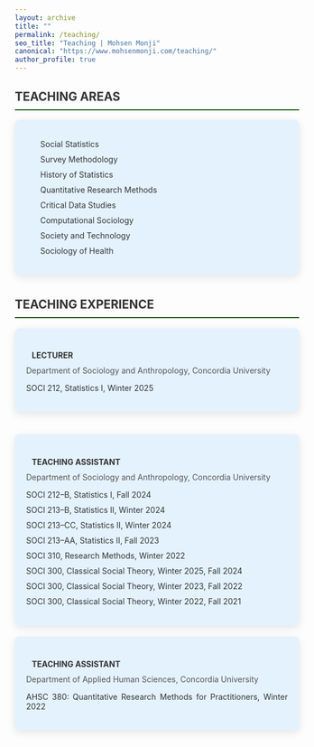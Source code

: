```yaml
---
layout: archive
title: ""
permalink: /teaching/
seo_title: "Teaching | Mohsen Monji"
canonical: "https://www.mohsenmonji.com/teaching/"
author_profile: true
---
```


<style>
  /* General Styling */
  h2 {
    border-bottom: 2px solid #1B5E20; /* Accessible Dark Green */
    font-weight: bold;
    padding-bottom: 10px; /* Space between text and the line */
    margin-top: 30px;
    color: #333; /* Dark Gray for Heading Text */
  }

  ul {
    list-style: none;
    padding-left: 0;
  }

  ul li {
    margin-bottom: 10px;
  }

  .icon {
    margin-right: 10px;
    color: #1B5E20; /* Accessible Dark Green */
  }

  .teaching-section {
    margin-bottom: 40px;
  }

  .teaching-card {
    border-radius: 8px;
    padding: 20px;
    margin-bottom: 20px;
    color: #333333; /* Dark Gray Text */
    box-shadow: 0px 4px 15px rgba(0, 0, 0, 0.1); /* Subtle Shadow */
    background-color: #E3F2FD; /* Light Blue Background */
    text-align: justify; /* Justify text within cards */
  }

  .teaching-card h4 {
    font-weight: bold;
    margin-bottom: 10px;
    color: #333; /* Dark Gray for Heading Text */
  }

  .teaching-card p {
    margin: 0;
    color: #555; /* Medium Gray for Body Text */
  }

  .teaching-list {
    padding-left: 15px;
  }
</style>

<div class="teaching-section">
<h2>TEACHING AREAS</h2>
<div class="teaching-card">
  <ul class="teaching-list">
    <li><i class="fas fa-chart-line icon"></i>  Social Statistics</li>
    <li><i class="fas fa-database icon"></i> Survey Methodology</li>
    <li><i class="fas fa-history icon"></i> History of Statistics</li>
    <li><i class="fas fa-table icon"></i> Quantitative Research Methods</li>
    <li><i class="fas fa-database icon"></i> Critical Data Studies</li>
    <li><i class="fas fa-brain icon"></i> Computational Sociology</li>
    <li><i class="fas fa-microchip icon"></i> Society and Technology</li>
  
  <li><i class="fas fa-heartbeat icon"></i> Sociology of Health</li>
  </ul>
</div>
</div>

<div class="teaching-section">
  <h2>TEACHING EXPERIENCE</h2>

  <div class="teaching-card">
    <h4><i class="fas fa-chalkboard-teacher icon"></i> LECTURER</h4>
    <p>Department of Sociology and Anthropology, Concordia University</p>
    <ul>
      <li>SOCI 212, Statistics I, Winter 2025</li>
    </ul>
  </div>
</div>
  <div class="teaching-card">
    <h4><i class="fas fa-chalkboard icon"></i> TEACHING ASSISTANT</h4>
    <p>Department of Sociology and Anthropology, Concordia University</p>
    <ul>
      <li>SOCI 212–B, Statistics I, Fall 2024</li>
      <li>SOCI 213–B, Statistics II, Winter 2024</li>
      <li>SOCI 213–CC, Statistics II, Winter 2024</li>
      <li>SOCI 213–AA, Statistics II, Fall 2023</li>
      <li>SOCI 310, Research Methods, Winter 2022</li>
      <li>SOCI 300, Classical Social Theory, Winter 2025, Fall 2024</li>
      <li>SOCI 300, Classical Social Theory, Winter 2023, Fall 2022</li>
      <li>SOCI 300, Classical Social Theory, Winter 2022, Fall 2021</li>
    </ul>
  </div>

  <div class="teaching-card">
    <h4><i class="fas fa-chalkboard icon"></i> TEACHING ASSISTANT</h4>
    <p>Department of Applied Human Sciences, Concordia University</p>
    <ul>
      <li>AHSC 380: Quantitative Research Methods for Practitioners, Winter 2022</li>
    </ul>
  </div>


